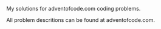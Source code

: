 My solutions for adventofcode.com coding problems. 

All problem descritions can be found at adventofcode.com.
